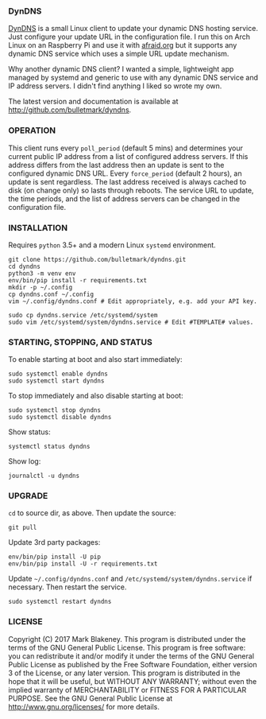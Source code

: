 ### DynDNS

[DynDNS][REPO] is a small Linux client to update your dynamic DNS
hosting service. Just configure your update URL in the configuration
file. I run this on Arch Linux on an Raspberry Pi and use it with
[afraid.org][AFRAID] but it supports any dynamic DNS service which uses
a simple URL update mechanism.

Why another dynamic DNS client? I wanted a simple, lightweight app
managed by systemd and generic to use with any dynamic DNS service and
IP address servers. I didn't find anything I liked so wrote my own.

The latest version and documentation is available at
http://github.com/bulletmark/dyndns.

### OPERATION

This client runs every `poll_period` (default 5 mins) and determines
your current public IP address from a list of configured address
servers. If this address differs from the last address then an update is
sent to the configured dynamic DNS URL. Every `force_period` (default 2
hours), an update is sent regardless. The last address received is
always cached to disk (on change only) so lasts through reboots. The
service URL to update, the time periods, and the list of address servers
can be changed in the configuration file.

### INSTALLATION

Requires `python` 3.5+ and a modern Linux `systemd` environment.

    git clone https://github.com/bulletmark/dyndns.git
    cd dyndns
    python3 -m venv env
    env/bin/pip install -r requirements.txt
    mkdir -p ~/.config
    cp dyndns.conf ~/.config
    vim ~/.config/dyndns.conf # Edit appropriately, e.g. add your API key.

    sudo cp dyndns.service /etc/systemd/system
    sudo vim /etc/systemd/system/dyndns.service # Edit #TEMPLATE# values.

### STARTING, STOPPING, AND STATUS

To enable starting at boot and also start immediately:

    sudo systemctl enable dyndns
    sudo systemctl start dyndns

To stop immediately and also disable starting at boot:

    sudo systemctl stop dyndns
    sudo systemctl disable dyndns

Show status:

    systemctl status dyndns

Show log:

    journalctl -u dyndns

### UPGRADE

`cd` to source dir, as above. Then update the source:

    git pull

Update 3rd party packages:

    env/bin/pip install -U pip
    env/bin/pip install -U -r requirements.txt

Update `~/.config/dyndns.conf` and `/etc/systemd/system/dyndns.service` if
necessary. Then restart the service.

    sudo systemctl restart dyndns

### LICENSE

Copyright (C) 2017 Mark Blakeney. This program is distributed under the
terms of the GNU General Public License.
This program is free software: you can redistribute it and/or modify it
under the terms of the GNU General Public License as published by the
Free Software Foundation, either version 3 of the License, or any later
version.
This program is distributed in the hope that it will be useful, but
WITHOUT ANY WARRANTY; without even the implied warranty of
MERCHANTABILITY or FITNESS FOR A PARTICULAR PURPOSE. See the GNU General
Public License at <http://www.gnu.org/licenses/> for more details.

[REPO]: https://github.com/bulletmark/dyndns/
[AFRAID]: https://freedns.afraid.org/dynamic/v2/

<!-- vim: se ai syn=markdown: -->
